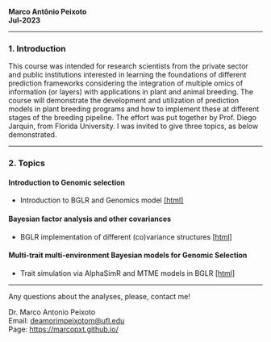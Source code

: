 
**Marco Antônio Peixoto**  
**Jul-2023**

***
### 1. Introduction
This course was intended for research scientists from the private sector and public institutions interested in learning the foundations of different prediction frameworks considering the integration of multiple omics of information (or layers) with applications in plant and animal breeding. The course will demonstrate the development and utilization of prediction models in plant breeding programs and how to implement these at different stages of the breeding pipeline. The effort was put together by Prof. Diego Jarquin, from Florida University. I was invited to give three topics, as below demonstrated.

***

### 2. Topics

#### Introduction to Genomic selection

- Introduction to BGLR and Genomics model [[html]](https://htmlpreview.github.io/?https://github.com/marcopxt/marcopxt.github.io/blob/master/talks_teach/Multi_Omics23/Introduction2GS.html)

#### Bayesian factor analysis and other covariances

- BGLR implementation of different (co)variance structures [[html]](https://htmlpreview.github.io/?https://github.com/marcopxt/marcopxt.github.io/blob/master/talks_teach/Multi_Omics23/FA_CovStructures.html) 

#### Multi-trait multi-environment Bayesian models for Genomic Selection 

- Trait simulation via AlphaSimR and MTME models in BGLR [[html]](https://htmlpreview.github.io/?https://github.com/marcopxt/marcopxt.github.io/blob/master/talks_teach/Multi_Omics23/MTMEnv.html)

  
***
Any questions about the analyses, please, contact me!  

Dr. Marco Antonio Peixoto  
Email: deamorimpeixotom@ufl.edu  
Page: https://marcopxt.github.io/

